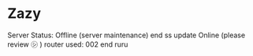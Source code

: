 # Zazy

Server Status: Offline (server maintenance) end ss update Online (please review ㋛ )
router used: 002 end ruru
